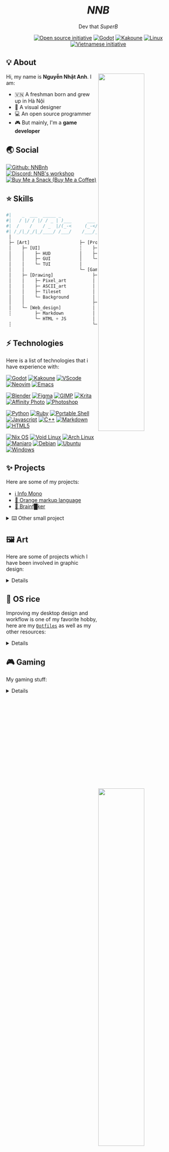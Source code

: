 <h1 align="center"><i>NNB</i></h1>
<p align="center">Dev that <i>SuperB</i></p>
<!-- <p align="center"><a href="https://github.com/NNBnh"><img src="https://count.getloli.com/get/@:NNBnh?theme=gelbooru"></a></p> -->
<p align="center"><a href="https://opensource.org"><img src="https://img.shields.io/badge/foss%20-%2335BF5C.svg?style=for-the-badge&logo=open-source-initiative&logoColor=FFFFFF" alt="Open source initiative"></a> <a href="https://godotengine.org"><img src="https://img.shields.io/badge/godot%20-%23478CBF.svg?style=for-the-badge&logo=godot-engine&logoColor=FFFFFF" alt="Godot"></a> <a href="https://kakoune.org"><img src="https://img.shields.io/badge/kakoune%20-%23F9765A.svg?style=for-the-badge&logo=kodi&logoColor=FFFFFF" alt="Kakoune"></a> <a href="https://nixos.org"><img src="https://img.shields.io/badge/linux%20-%235277C3.svg?style=for-the-badge&logo=nixos&logoColor=FFFFFF" alt="Linux"></a> <a href="https://en.wikipedia.org/wiki/Vietnam#Culture"><img src="https://img.shields.io/badge/vietnam%20-%23F75341.svg?style=for-the-badge&logo=reverbnation&logoColor=FED06E" alt="Vietnamese initiative"></a></p>

## 💡 About
<a href="https://github.com/NNBnh">
  <img align="right" width="50%" src="https://github-readme-stats.vercel.app/api?username=NNBnh&show_icons=true&title_color=6BB8FF&text_color=FFFFFF&icon_color=FFC387&bg_color=22273D">
  <img align="right" width="50%" src="https://github-readme-streak-stats.herokuapp.com/?user=NNBnh&currStreakLabel=6BB8FF&sideLabels=FFC387&currStreakNum=FFFFFF&sideNums=FFFFFF&dates=FFFFFF&ring=6BB8FF&fire=FA7883&stroke=525866&background=22273D">
</a>

Hi, my name is **Nguyễn Nhật Anh**. I am:
- 🇻🇳 A freshman born and grew up in Hà Nội
- 🎨 A visual designer
- 💻 An open source programmer
- 🎮 But mainly, I'm a **game developer**

## 🌏 Social
[![Github: NNBnh](https://img.shields.io/github/followers/NNBnh?labelColor=24292E&color=24292E&label=github%20NNBnh&logo=github&logoColor=FFFFFF&style=for-the-badge)](https://github.com/NNBnh)<br>
[![Discord: NNB's workshop](https://img.shields.io/discord/740843363343007754?labelColor=6E84D2&color=6E84D2&label=discord%20NNB%27s%20workshop&logo=discord&logoColor=FFFFFF&style=for-the-badge)](https://discord.gg/H5r5GqUsSm)<br>
[![Buy Me a Snack (Buy Me a Coffee)](https://img.shields.io/badge/buy_me_a_coffee%20-%23FFC387.svg?logo=buy-me-a-coffee&logoColor=333333&style=for-the-badge)](https://www.buymeacoffee.com/nnbnh)

## ⭐ Skills
```python
#|    _  ___  _____ _               __    _ ____     __
#|   / |/ / |/ / _ | )___      ___ / /__ (_) / /    / /________ ___
#|  /    /    / _  |/(_-<     (_-</  '_// / / /    / __/ __/ -_) -_)
#| /_/|_/_/|_/____/ /___/    /___/_/\_\/_/_/_/     \__/_/  \__/\__/
 │
 ├─ [Art]                   ├─ [Programming]
 │    ├─ [UI]               ┆    ├─ Portable POSIXshell
 │    │    ├─ HUD           │    ├─ Python, Ruby
 │    │    ├─ GUI           │    └─ Godot GDscript
 │    │    └─ TUI           │
 │    │                     └─ [Game_design]
 │    ├─ [Drawing]               ├─ [Level_design]
 │    │    ├─ Pixel_art          │    ├─ Platformer
 │    │    ├─ ASCII_art          │    ├─ Top_down
 │    │    ├─ Tileset            │    └─ Environmental_storytelling
 │    │    └─ Background         │
 │    │                          ├─ [Story_writing]
 │    └─ [Web_design]            │    ├─ Character_building
 ┆         ├─ Markdown           │    └─ World_building
           └─ HTML + JS          │
 ┆                               └─ UX

```

## ⚡ Technologies
Here is a list of technologies that i have experience with:

[![Godot](https://img.shields.io/badge/godot%20-%23478CBF.svg?style=for-the-badge&logo=godot-engine&logoColor=FFFFFF)](https://godotengine.org)
[![Kakoune](https://img.shields.io/badge/kakoune%20-%23F9765A.svg?style=for-the-badge&logo=kodi&logoColor=FFFFFF)](https://kakoune.org)
[![VScode](https://img.shields.io/badge/vscode%20-%23007ACC.svg?style=for-the-badge&logo=visual-studio-code&logoColor=FFFFFF)](https://vscodium.com)
[![Neovim](https://img.shields.io/badge/neovim%20-%2357A143.svg?style=for-the-badge&logo=neovim&logoColor=FFFFFF)](https://neovim.io)
[![Emacs](https://img.shields.io/badge/emacs%20-%237F5AB6.svg?style=for-the-badge&logo=gnu-emacs&logoColor=FFFFFF)](https://www.gnu.org/software/emacs)

[![Blender](https://img.shields.io/badge/blender%20-%23F5792A.svg?style=for-the-badge&logo=blender&logoColor=FFFFFF)](https://www.blender.org)
[![Figma](https://img.shields.io/badge/figma%20-%23F24E1E.svg?style=for-the-badge&logo=figma&logoColor=FFFFFF)](https://www.figma.com)
[![GIMP](https://img.shields.io/badge/gimp%20-%235C5543.svg?style=for-the-badge&logo=gimp&logoColor=FFFFFF)](https://www.gimp.org)
[![Krita](https://img.shields.io/badge/krita%20-%233BABFF.svg?style=for-the-badge&logo=krita&logoColor=FFFFFF)](https://krita.org)
[![Affinity Photo](https://img.shields.io/badge/affinity_photo%20-%237E4DD2.svg?style=for-the-badge&logo=affinity-photo&logoColor=FFFFFF)](https://affinity.serif.com/en-gb/photo)
[![Photoshop](https://img.shields.io/badge/photoshop%20-%2331A8FF.svg?style=for-the-badge&logo=adobe-photoshop&logoColor=FFFFFF)](https://alternativeto.net/software/adobe-photoshop)

[![Python](https://img.shields.io/badge/python%20-%2314354C.svg?style=for-the-badge&logo=python&logoColor=FFFFFF)](https://www.python.org)
[![Ruby](https://img.shields.io/badge/ruby%20-%23CC342D.svg?style=for-the-badge&logo=ruby&logoColor=FFFFFF)](https://www.ruby-lang.org)
[![Portable Shell](https://img.shields.io/badge/posix_shell%20-%23121011.svg?style=for-the-badge&logo=gnu-bash&logoColor=white)](https://github.com/dylanaraps/pure-sh-bible)
[![Javascript](https://img.shields.io/badge/javascript%20-%23F7DF1E.svg?style=for-the-badge&logo=javascript&logoColor=333333)](https://en.wikipedia.org/wiki/JavaScript)
[![C++](https://img.shields.io/badge/c++%20-%2300599C.svg?style=for-the-badge&logo=c%2B%2B&logoColor=FFFFFF)](https://isocpp.org)
[![Markdown](https://img.shields.io/badge/markdown-%23000000.svg?style=for-the-badge&logo=markdown&logoColor=FFFFFF)](https://pandoc.org)
[![HTML5](https://img.shields.io/badge/html5%20-%23E34F26.svg?style=for-the-badge&logo=html5&logoColor=FFFFFF)](https://pandoc.org)

[![Nix OS](https://img.shields.io/badge/nixos%20-%235277C3.svg?style=for-the-badge&logo=nixos&logoColor=FFFFFF)](https://nixos.org)
[![Void Linux](https://img.shields.io/badge/void_linux%20-%23478061.svg?style=for-the-badge&logo=linux&logoColor=FFFFFF)](https://voidlinux.org)
[![Arch Linux](https://img.shields.io/badge/arch_linux%20-%231793D1.svg?style=for-the-badge&logo=arch-linux&logoColor=FFFFFF)](https://www.archlinux.org)
[![Manjaro](https://img.shields.io/badge/manjaro%20-%2335BF5C.svg?style=for-the-badge&logo=manjaro&logoColor=FFFFFF)](https://manjaro.org)
[![Debian](https://img.shields.io/badge/debian%20-%23A81D33.svg?style=for-the-badge&logo=debian&logoColor=FFFFFF)](https://www.debian.org)
[![Ubuntu](https://img.shields.io/badge/ubuntu%20-%23E95420.svg?style=for-the-badge&logo=ubuntu&logoColor=FFFFFF)](https://ubuntu.com)
[![Windows](https://img.shields.io/badge/windows%20-%230078D6.svg?style=for-the-badge&logo=windows&logoColor=FFFFFF)](https://www.microsoft.com/en-gb/software-download/windows10)

## ✨ Projects
Here are some of my projects:
- [ℹ️ Info Mono](https://github.com/info-mono)
- [🍊 Orange markup language](https://github.com/NNBnh/orml)
- [🧠 Brainf█ker](https://github.com/NNBnh/brainfucker)

<details>
  <summary>⌨️ Other small project</summary>

  |Main|Side|
  |:--:|:--:|
  |[![SuperB Bootstrap](https://github-readme-stats.vercel.app/api/pin/?username=NNBnh&repo=superb-bootstrap&show_icons=true&title_color=6BB8FF&text_color=FFFFFF&icon_color=FFC387&bg_color=22273D)](https://github.com/NNBnh/superb-bootstrap)|[![Bsymlink](https://github-readme-stats.vercel.app/api/pin/?username=NNBnh&repo=bsymlink&show_icons=true&title_color=6BB8FF&text_color=FFFFFF&icon_color=FFC387&bg_color=22273D)](https://github.com/NNBnh/bsymlink)|
  |[![Coderun](https://github-readme-stats.vercel.app/api/pin/?username=NNBnh&repo=coderun&show_icons=true&title_color=6BB8FF&text_color=FFFFFF&icon_color=FFC387&bg_color=22273D)](https://github.com/NNBnh/coderun)|[![Coderun.kak](https://github-readme-stats.vercel.app/api/pin/?username=NNBnh&repo=coderun.kak&show_icons=true&title_color=6BB8FF&text_color=FFFFFF&icon_color=FFC387&bg_color=22273D)](https://github.com/NNBnh/coderun.kak)|
  |[![Clipb](https://github-readme-stats.vercel.app/api/pin/?username=NNBnh&repo=clipb&show_icons=true&title_color=6BB8FF&text_color=FFFFFF&icon_color=FFC387&bg_color=22273D)](https://github.com/NNBnh/clipb)|[![Clipb.kak](https://github-readme-stats.vercel.app/api/pin/?username=NNBnh&repo=clipb.kak&show_icons=true&title_color=6BB8FF&text_color=FFFFFF&icon_color=FFC387&bg_color=22273D)](https://github.com/NNBnh/clipb.kak)|
  |[![SuperB MK](https://github-readme-stats.vercel.app/api/pin/?username=NNBnh&repo=mk&show_icons=true&title_color=6BB8FF&text_color=FFFFFF&icon_color=FFC387&bg_color=22273D)](https://github.com/NNBnh/mk)|[![SuperB HR](https://github-readme-stats.vercel.app/api/pin/?username=NNBnh&repo=hr&show_icons=true&title_color=6BB8FF&text_color=FFFFFF&icon_color=FFC387&bg_color=22273D)](https://github.com/NNBnh/hr)|
  |[![Terminal explorer](https://github-readme-stats.vercel.app/api/pin/?username=NNBnh&repo=terminal-explorer&show_icons=true&title_color=6BB8FF&text_color=FFFFFF&icon_color=FFC387&bg_color=22273D)](https://github.com/NNBnh/terminal-explorer)|[![Sed collections](https://github-readme-stats.vercel.app/api/pin/?username=NNBnh&repo=sed-collections&show_icons=true&title_color=6BB8FF&text_color=FFFFFF&icon_color=FFC387&bg_color=22273D)](https://github.com/NNBnh/sed-collections)|
  |[![Bfetch](https://github-readme-stats.vercel.app/api/pin/?username=NNBnh&repo=bfetch&show_icons=true&title_color=6BB8FF&text_color=FFFFFF&icon_color=FFC387&bg_color=22273D)](https://github.com/NNBnh/bfetch)||

</details>

## 🖼️ Art
Here are some of projects which I have been involved in graphic design:

<details>

  [![FlappyChim's assets](https://github-readme-stats.vercel.app/api/pin/?username=NNBnh&repo=flappybirdart&show_icons=true&title_color=6BB8FF&text_color=FFFFFF&icon_color=FFC387&bg_color=22273D)](https://github.com/NNBnh/flappybirdart)
  [![Chess logo](https://github-readme-stats.vercel.app/api/pin/?username=NNBnh&repo=chess-logo&show_icons=true&title_color=6BB8FF&text_color=FFFFFF&icon_color=FFC387&bg_color=22273D)](https://github.com/NNBnh/chess-logo)

</details>

## 🎀 OS rice
Improving my desktop design and workflow is one of my favorite hobby, here are my [`Đotfiles`](https://github.com/NNBnh/dots) as well as my other resources:

<details>
  <a href="https://github.com/NNBnh/dots"><img width="100%" src="https://user-images.githubusercontent.com/43980777/108480424-85941700-72c9-11eb-8380-89ddb5202607.png"></a>

  |   |   |
  |:-:|:-:|
  |[![Dotfiles](https://github-readme-stats.vercel.app/api/pin/?username=NNBnh&repo=dots&show_icons=true&title_color=6BB8FF&text_color=FFFFFF&icon_color=FFC387&bg_color=22273D)](https://github.com/NNBnh/dots)|[![Wallpapers](https://github-readme-stats.vercel.app/api/pin/?username=NNBnh&repo=wallpapers&show_icons=true&title_color=6BB8FF&text_color=FFFFFF&icon_color=FFC387&bg_color=22273D)](https://github.com/NNBnh/wallpapers)|
  |[![SuperB ST](https://github-readme-stats.vercel.app/api/pin/?username=NNBnh&repo=superb-st&show_icons=true&title_color=6BB8FF&text_color=FFFFFF&icon_color=FFC387&bg_color=22273D)](https://github.com/NNBnh/superb-st)|[![ANSI Art](https://github-readme-stats.vercel.app/api/pin/?username=NNBnh&repo=ansi&show_icons=true&title_color=6BB8FF&text_color=FFFFFF&icon_color=FFC387&bg_color=22273D)](https://github.com/NNBnh/ansi)|
  |[![Bmono](https://github-readme-stats.vercel.app/api/pin/?username=NNBnh&repo=bmono&show_icons=true&title_color=6BB8FF&text_color=FFFFFF&icon_color=FFC387&bg_color=22273D)](https://github.com/NNBnh/bmono)|[![Da One](https://github-readme-stats.vercel.app/api/pin/?username=NNBnh&repo=da-one&show_icons=true&title_color=6BB8FF&text_color=FFFFFF&icon_color=FFC387&bg_color=22273D)](https://github.com/NNBnh/da-one)|
</details>

## 🎮 Gaming
My gaming stuff:

<details>

  [![Minecraft bookmarks](https://github-readme-stats.vercel.app/api/pin/?username=NNBnh&repo=minecraft-bookmarks&show_icons=true&title_color=6BB8FF&text_color=FFFFFF&icon_color=FFC387&bg_color=22273D)](https://github.com/NNBnh/minecraft-bookmarks)<br>
  [![Craft Everything](https://github-readme-stats.vercel.app/api/pin/?username=NNBnh&repo=craft-everything&show_icons=true&title_color=6BB8FF&text_color=FFFFFF&icon_color=FFC387&bg_color=22273D)](https://github.com/NNBnh/craft-everything)<br>
  [![NNB Arcade](https://github-readme-stats.vercel.app/api/pin/?username=NNBnh&repo=osu-arcade&show_icons=true&title_color=6BB8FF&text_color=FFFFFF&icon_color=FFC387&bg_color=22273D)](https://github.com/NNBnh/osu-arcade)
</details>
